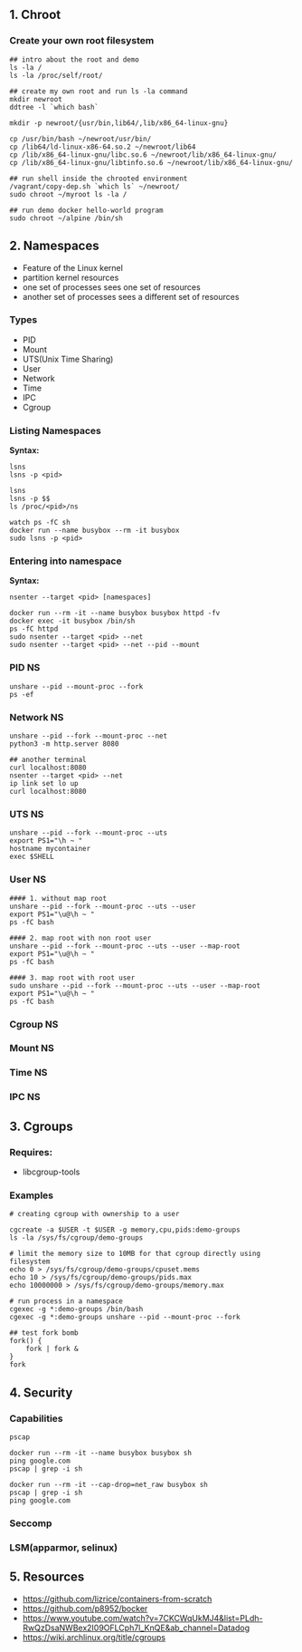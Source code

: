 ## 1. Chroot

### Create your own root filesystem
```shell
## intro about the root and demo
ls -la /
ls -la /proc/self/root/

## create my own root and run ls -la command
mkdir newroot
ddtree -l `which bash`

mkdir -p newroot/{usr/bin,lib64/,lib/x86_64-linux-gnu}

cp /usr/bin/bash ~/newroot/usr/bin/
cp /lib64/ld-linux-x86-64.so.2 ~/newroot/lib64
cp /lib/x86_64-linux-gnu/libc.so.6 ~/newroot/lib/x86_64-linux-gnu/
cp /lib/x86_64-linux-gnu/libtinfo.so.6 ~/newroot/lib/x86_64-linux-gnu/

## run shell inside the chrooted environment
/vagrant/copy-dep.sh `which ls` ~/newroot/
sudo chroot ~/myroot ls -la /

## run demo docker hello-world program
sudo chroot ~/alpine /bin/sh
```

## 2. Namespaces

- ​Feature of the Linux kernel
- partition kernel resources
- one set of processes sees one set of resources
- another set of processes sees a different set of resources 

### Types
- PID
- Mount
- UTS(Unix Time Sharing)
- User
- Network
- Time
- IPC
- Cgroup

### Listing Namespaces

**Syntax:**

```shell
lsns
lsns -p <pid>
```

```shell
lsns
lsns -p $$
ls /proc/<pid>/ns

watch ps -fC sh
docker run --name busybox --rm -it busybox
sudo lsns -p <pid>
```

### Entering into namespace

**Syntax:**

```shell
nsenter --target <pid> [namespaces]
```

```shell
docker run --rm -it --name busybox busybox httpd -fv
docker exec -it busybox /bin/sh
ps -fC httpd
sudo nsenter --target <pid> --net
sudo nsenter --target <pid> --net --pid --mount
```

### PID NS

```shell
unshare --pid --mount-proc --fork
ps -ef
```

### Network NS

```shell
unshare --pid --fork --mount-proc --net
python3 -m http.server 8080

## another terminal
curl localhost:8080
nsenter --target <pid> --net
ip link set lo up
curl localhost:8080
```

### UTS NS

```shell
unshare --pid --fork --mount-proc --uts
export PS1="\h ~ "
hostname mycontainer
exec $SHELL
```

### User NS

```shell
#### 1. without map root
unshare --pid --fork --mount-proc --uts --user
export PS1="\u@\h ~ "
ps -fC bash

#### 2. map root with non root user
unshare --pid --fork --mount-proc --uts --user --map-root
export PS1="\u@\h ~ "
ps -fC bash

#### 3. map root with root user
sudo unshare --pid --fork --mount-proc --uts --user --map-root
export PS1="\u@\h ~ "
ps -fC bash
```

### Cgroup NS

### Mount NS

### Time NS

### IPC NS

## 3. Cgroups

### Requires:

- libcgroup-tools

### Examples
```shell
# creating cgroup with ownership to a user

cgcreate -a $USER -t $USER -g memory,cpu,pids:demo-groups
ls -la /sys/fs/cgroup/demo-groups

# limit the memory size to 10MB for that cgroup directly using filesystem
echo 0 > /sys/fs/cgroup/demo-groups/cpuset.mems
echo 10 > /sys/fs/cgroup/demo-groups/pids.max
echo 10000000 > /sys/fs/cgroup/demo-groups/memory.max

# run process in a namespace
cgexec -g *:demo-groups /bin/bash
cgexec -g *:demo-groups unshare --pid --mount-proc --fork

## test fork bomb
fork() {
    fork | fork &
}
fork
```

## 4. Security 

### Capabilities

```shell
pscap

docker run --rm -it --name busybox busybox sh
ping google.com
pscap | grep -i sh

docker run --rm -it --cap-drop=net_raw busybox sh
pscap | grep -i sh
ping google.com
```

### Seccomp
### LSM(apparmor, selinux)


## 5. Resources

- https://github.com/lizrice/containers-from-scratch
- https://github.com/p8952/bocker
- https://www.youtube.com/watch?v=7CKCWqUkMJ4&list=PLdh-RwQzDsaNWBex2I09OFLCph7l_KnQE&ab_channel=Datadog
- https://wiki.archlinux.org/title/cgroups